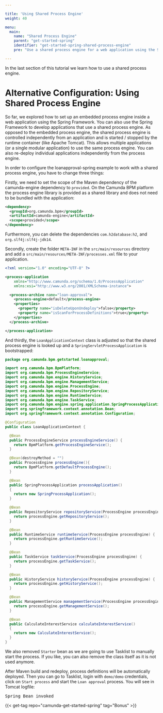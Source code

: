 ```yaml
---

title: 'Using Shared Process Engine'
weight: 40

menu:
  main:
    name: "Shared Process Engine"
    parent: "get-started-spring"
    identifier: "get-started-spring-shared-process-engine"
    pre: "Use a shared process engine for a web application using the Spring Framework."

---
```


In the last section of this tutorial we learn how to use a shared process engine.


# Alternative Configuration: Using Shared Process Engine

So far, we explored how to set up an embedded process engine inside a web application using the 
Spring Framework. You can also use the Spring Framework to develop applications that use a shared 
process engine. As opposed to the embedded process engine, the shared process engine is controlled 
independently from an application and is started / stopped by the runtime container (like Apache 
Tomcat). This allows multiple applications (or a single modular application) to use the same process 
engine. You can also re-deploy individual applications independently from the process engine.

In order to configure the loanapproval-spring example to work with a shared process engine, you 
have to change three things:

Firstly, we need to set the scope of the Maven dependency of the camunda-engine dependency to 
`provided`. On the Camunda BPM platform the process engine library is provided as a shared library 
and does not need to be bundled with the application:

```xml
<dependency>
  <groupId>org.camunda.bpm</groupId>
  <artifactId>camunda-engine</artifactId>
  <scope>provided</scope>
</dependency>
```

Furthermore, you can delete the dependencies `com.h2database:h2`, and `org.slf4j:slf4j-jdk14`.

Secondly, create the folder `META-INF` in the `src/main/resources` directory and add a 
`src/main/resources/META-INF/processes.xml` file to your application.

```xml
<?xml version="1.0" encoding="UTF-8" ?>

<process-application
    xmlns="http://www.camunda.org/schema/1.0/ProcessApplication"
    xmlns:xsi="http://www.w3.org/2001/XMLSchema-instance">

  <process-archive name="loan-approval">
    <process-engine>default</process-engine>
    <properties>
      <property name="isDeleteUponUndeploy">false</property>
      <property name="isScanForProcessDefinitions">true</property>
    </properties>
  </process-archive>

</process-application>
```

And thirdly, the `LoanApplicationContext` class is adjusted so that the shared process engine is 
looked up and a `SpringServletProcessApplication` is bootstrapped:

```java
package org.camunda.bpm.getstarted.loanapproval;

import org.camunda.bpm.BpmPlatform;
import org.camunda.bpm.ProcessEngineService;
import org.camunda.bpm.engine.HistoryService;
import org.camunda.bpm.engine.ManagementService;
import org.camunda.bpm.engine.ProcessEngine;
import org.camunda.bpm.engine.RepositoryService;
import org.camunda.bpm.engine.RuntimeService;
import org.camunda.bpm.engine.TaskService;
import org.camunda.bpm.engine.spring.application.SpringProcessApplication;
import org.springframework.context.annotation.Bean;
import org.springframework.context.annotation.Configuration;

@Configuration
public class LoanApplicationContext {

  @Bean
  public ProcessEngineService processEngineService() {
    return BpmPlatform.getProcessEngineService();
  }

  @Bean(destroyMethod = "")
  public ProcessEngine processEngine(){
    return BpmPlatform.getDefaultProcessEngine();
  }

  @Bean
  public SpringProcessApplication processApplication()
  {
    return new SpringProcessApplication();
  }

  @Bean
  public RepositoryService repositoryService(ProcessEngine processEngine) {
    return processEngine.getRepositoryService();
  }

  @Bean
  public RuntimeService runtimeService(ProcessEngine processEngine) {
    return processEngine.getRuntimeService();
  }

  @Bean
  public TaskService taskService(ProcessEngine processEngine) {
    return processEngine.getTaskService();
  }

  @Bean
  public HistoryService historyService(ProcessEngine processEngine) {
    return processEngine.getHistoryService();
  }

  @Bean
  public ManagementService managementService(ProcessEngine processEngine) {
    return processEngine.getManagementService();
  }

  @Bean
  public CalculateInterestService calculateInterestService()
  {
    return new CalculateInterestService();
  }
}
```

We also removed `Starter` bean as we are going to use Tasklist to manually start the process. 
If you like, you can also remove the class itself as it is not used anymore.

After Maven build and redeploy, process definitions will be automatically deployed. Then you 
can go to Tasklist, login with `demo/demo` credentials, click on `Start process` and start 
the `Loan approval` process.
You will see in Tomcat logfile:
<pre class="console">
Spring Bean invoked
</pre>

{{< get-tag repo="camunda-get-started-spring" tag="Bonus" >}}
